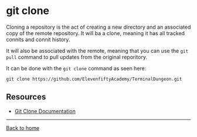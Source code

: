 # git clone

Cloning a repository is the act of creating a new directory and an associated copy of the remote repository.  It will ba a clone, meaning it has all tracked connits and connit history.

It will also be associated with the remote, meaning that you can use the `git pull` command to pull updates from the original reporitory.

It can be done with the `git clone` command as seen here:
```
git clone https://github.com/ElevenfiftyAcademy/TerminalDungeon.git
```

## Resources
- [Git Clone Documentation](https://git-scm.com/docs/git-clone)

---

[Back to home](../README.md)